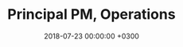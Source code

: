 ---
layout: post
title: Principal PM, Operations
date: 2018-07-23 00:00:00 +0300
start_date_range: Jan-'22
end_date_range: Dec-'23
description: 
image: 03.jpg
tags: [job]
---
